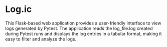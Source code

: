 # Log.ic
This Flask-based web application provides a user-friendly interface to view logs generated by Pytest. The application reads the log_file.log created during Pytest runs and displays the log entries in a tabular format, making it easy to filter and analyze the logs. 
